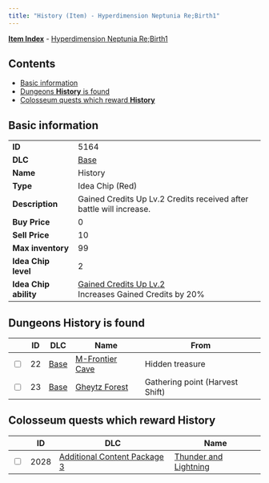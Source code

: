 ```yaml
---
title: "History (Item) - Hyperdimension Neptunia Re;Birth1"
---
```


[**Item Index**](/neptunia/rb1/item/index.html) - [Hyperdimension Neptunia Re;Birth1](/neptunia/rb1)

## Contents

- [Basic information](#basic-information)
- [Dungeons **History** is found](#dungeons-history-is-found)
- [Colosseum quests which reward **History**](#colosseum-quests-which-reward-history)

## Basic information

|   |   |
| -- | -- |
| **ID** | 5164 |
| **DLC** | [Base](/neptunia/rb1/dlc/1-base.html) |
| **Name** | History |
| **Type** | Idea Chip (Red) |
| **Description** | Gained Credits Up Lv.2 Credits received after battle will increase. |
| **Buy Price** | 0 |
| **Sell Price** | 10 |
| **Max inventory** | 99 |
| **Idea Chip level** | 2 |
| **Idea Chip ability** | [Gained Credits Up Lv.2](/neptunia/rb1/ability/1-9663-gained-credits-up-lv-2.html)<br />Increases Gained Credits by 20% |

## Dungeons **History** is found

|    | ID | DLC | Name | From |
| -- | -- | --- | ---- | ---- |
| <input type="checkbox" id="rb1-dungeon-1-22" class="trackbox" /> | 22 | [Base](/neptunia/rb1/dlc/1-base.html) | [M-Frontier Cave](/neptunia/rb1/dungeon/1-22-m-frontier-cave.html) | Hidden treasure |
| <input type="checkbox" id="rb1-dungeon-1-23" class="trackbox" /> | 23 | [Base](/neptunia/rb1/dlc/1-base.html) | [Gheytz Forest](/neptunia/rb1/dungeon/1-23-gheytz-forest.html) | Gathering point (Harvest Shift) |

## Colosseum quests which reward **History**

|    | ID | DLC | Name |
| -- | -- | --- | ---- |
| <input type="checkbox" id="rb1-colosseum-12-2028" class="trackbox" /> | 2028 | [Additional Content Package 3](/neptunia/rb1/dlc/12-pack3.html) | [Thunder and Lightning](/neptunia/rb1/colosseum/12-2028-thunder-and-lightning.html) |